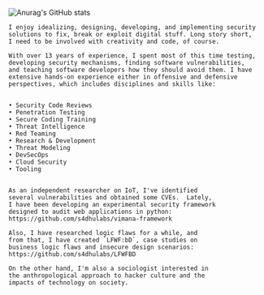


![Anurag's GitHub stats](https://github-readme-stats.vercel.app/api?username=s4dhulabs&show_icons=true&theme=dark)

<!---
s4dhulabs/s4dhulabs is a ✨ special ✨ repository because its `README.md` (this file) appears on your GitHub profile.
You can click the Preview link to take a look at your changes.
--->

```text
I enjoy idealizing, designing, developing, and implementing security
solutions to fix, break or exploit digital stuff. Long story short,
I need to be involved with creativity and code, of course.

With over 13 years of experience, I spent most of this time testing,
developing security mechanisms, finding software vulnerabilities,
and teaching software developers how they should avoid them. I have
extensive hands-on experience either in offensive and defensive
perspectives, which includes disciplines and skills like:


• Security Code Reviews 
• Penetration Testing 
• Secure Coding Training
• Threat Intelligence 
• Red Teaming
• Research & Development
• Threat Modeling
• DevSecOps 
• Cloud Security 
• Tooling 


As an independent researcher on IoT, I've identified
several vulnerabilities and obtained some CVEs.  Lately,
I have been developing an experimental security framework
designed to audit web applications in python: 
https://github.com/s4dhulabs/vimana-framework

Also, I have researched logic flaws for a while, and
from that, I have created `LFWF:bD`, case studies on
business logic flaws and insecure design scenarios:
https://github.com/s4dhulabs/LFWFBD

On the other hand, I'm also a sociologist interested in
the anthropological approach to hacker culture and the
impacts of technology on society.

```


